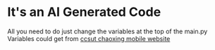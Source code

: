 # It's an AI Generated Code  

All you need to do just change the variables at the top of the main.py  
Variables could get from [ccsut chaoxing mobile website](https://tls.ccsut.cn/admin/indexMain/M23)

